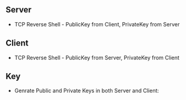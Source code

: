 ## Server 
- TCP Reverse Shell - PublicKey from Client, PrivateKey from Server

## Client
- TCP Reverse Shell - PublicKey from Server, PrivateKey from Client

## Key
- Genrate Public and Private Keys in both Server and Client:
